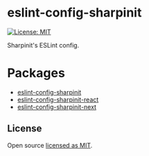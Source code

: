 # eslint-config-sharpinit

[![License: MIT](https://img.shields.io/badge/License-MIT-yellow.svg)](https://opensource.org/licenses/MIT)

Sharpinit's ESLint config.

# Packages
- [eslint-config-sharpinit](https://github.com/vimutti77/eslint-config-sharpinit/tree/main/packages/eslint-config-sharpinit)
- [eslint-config-sharpinit-react](https://github.com/vimutti77/eslint-config-sharpinit/tree/main/packages/eslint-config-sharpinit-react)
- [eslint-config-sharpinit-next](https://github.com/vimutti77/eslint-config-sharpinit/tree/main/packages/eslint-config-sharpinit-next)

## License

Open source [licensed as MIT](https://github.com/vimutti77/eslint-config-sharpinit/blob/main/LICENSE).
